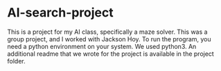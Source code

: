 # AI-search-project
This is a project for my AI class, specifically a maze solver. This was a group project, and I worked with Jackson Hoy.
To run the program, you need a python environment on your system. We used python3.
An additional readme that we wrote for the project is available in the project folder.
